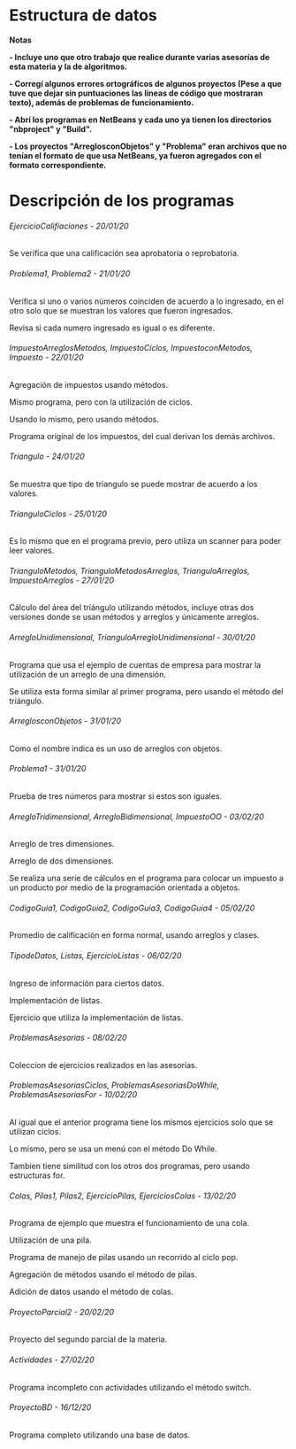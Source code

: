 # Estructura de datos

<!----Notas---->
**Notas**

**- Incluye uno que otro trabajo que realice durante varias asesorías de esta materia y la de algoritmos.**

**- Corregí algunos errores ortográficos de algunos proyectos (Pese a que tuve que dejar sin puntuaciones las líneas de código que mostraran texto), además de problemas de funcionamiento.**

**- Abrí los programas en NetBeans y cada uno ya tienen los directorios "nbproject" y "Build".**

**- Los proyectos "ArreglosconObjetos" y "Problema" eran archivos que no tenían el formato de que usa NetBeans, ya fueron agregados con el formato correspondiente.**
<!----Separador de las notas---->

<!----Directorio con descripción de los programas---->
# Descripción de los programas
###### EjercicioCalifiaciones - 20/01/20
Se verifica que una calificación sea aprobatoria o reprobatoria.

<!----Separador---->

###### Problema1, Problema2 - 21/01/20
Verifica si uno o varios números coinciden de acuerdo a lo ingresado, en el otro solo que se muestran los valores que fueron ingresados.

<!----Separador---->

Revisa si cada numero ingresado es igual o es diferente. 

<!----Separador---->

###### ImpuestoArreglosMetodos, ImpuestoCiclos, ImpuestoconMetodos, Impuesto - 22/01/20
Agregación de impuestos usando métodos.

<!----Separador---->

Mismo programa, pero con la utilización de ciclos.

<!----Separador---->

Usando lo mismo, pero usando métodos.

<!----Separador---->

Programa original de los impuestos, del cual derivan los demás archivos.

<!----Separador---->

###### Triangulo - 24/01/20
Se muestra que tipo de triangulo se puede mostrar de acuerdo a los valores.

<!----Separador---->

###### TrianguloCiclos - 25/01/20
Es lo mismo que en el programa previo, pero utiliza un scanner para poder leer valores.

<!----Separador---->

###### TrianguloMetodos, TrianguloMetodosArreglos, TrianguloArreglos, ImpuestoArreglos - 27/01/20
Cálculo del área del triángulo utilizando métodos, incluye otras dos versiones donde se usan métodos y arreglos y únicamente arreglos.

###### ArregloUnidimensional, TrianguloArregloUnidimensional - 30/01/20
Programa que usa el ejemplo de cuentas de empresa para mostrar la utilización de un arreglo de una dimensión.

<!----Separador---->

Se utiliza esta forma similar al primer programa, pero usando el método del triángulo.

<!----Separador---->

###### ArreglosconObjetos - 31/01/20
Como el nombre indica es un uso de arreglos con objetos. 

<!----Separador---->

###### Problema1 - 31/01/20
Prueba de tres números para mostrar si estos son iguales.

<!----Separador---->

###### ArregloTridimensional, ArregloBidimensional, ImpuestoOO - 03/02/20
Arreglo de tres dimensiones.

<!----Separador---->

Arreglo de dos dimensiones.

<!----Separador---->

Se realiza una serie de cálculos en el programa para colocar un impuesto a un producto por medio de la programación orientada a objetos.

<!----Separador---->

###### CodigoGuia1, CodigoGuia2, CodigoGuia3, CodigoGuia4 - 05/02/20
Promedio de calificación en forma normal, usando arreglos y clases.

<!----Separador---->

###### TipodeDatos, Listas, EjercicioListas - 06/02/20
Ingreso de información para ciertos datos.

<!----Separador---->

Implementación de listas.

<!----Separador---->

Ejercicio que utiliza la implementación de listas.

<!----Separador---->

###### ProblemasAsesorias - 08/02/20
Coleccion de ejercicios realizados en las asesorías.

<!----Separador---->

###### ProblemasAsesoriasCiclos, ProblemasAsesoriasDoWhile, ProblemasAsesoriasFor - 10/02/20
Al igual que el anterior programa tiene los mismos ejercicios solo que se utilizan ciclos.

<!----Separador---->

Lo mismo, pero se usa un menú con el método Do While.

<!----Separador---->

Tambien tiene similitud con los otros dos programas, pero usando estructuras for.

<!----Separador---->

###### Colas, Pilas1, Pilas2, EjercicioPilas, EjerciciosColas - 13/02/20
Programa de ejemplo que muestra el funcionamiento de una cola.

<!----Separador---->

Utilización de una pila.

<!----Separador---->

Programa de manejo de pilas usando un recorrido al ciclo pop.

<!----Separador---->

Agregación de métodos usando el método de pilas.

<!----Separador---->

Adición de datos usando el método de colas.

<!----Separador---->

###### ProyectoParcial2 - 20/02/20
Proyecto del segundo parcial de la materia.

<!----Separador---->

###### Actividades - 27/02/20
Programa incompleto con actividades utilizando el método switch.

<!----Separador---->

###### ProyectoBD - 16/12/20
Programa completo utilizando una base de datos.

<!----Separador del directorio con descripción de los programas---->

